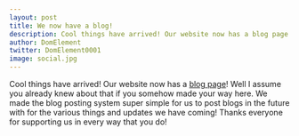 ```yaml
---
layout: post
title: We now have a blog!
description: Cool things have arrived! Our website now has a blog page!
author: DomElement
twitter: DomElement0001
image: social.jpg
---
```


Cool things have arrived! Our website now has a [blog page](https://de-software.github.io/blog)! Well I assume you already knew about that if you somehow made your way here. We made the blog posting system super simple for us to post blogs in the future with for the various things and updates we have coming! Thanks everyone for supporting us in every way that you do!
